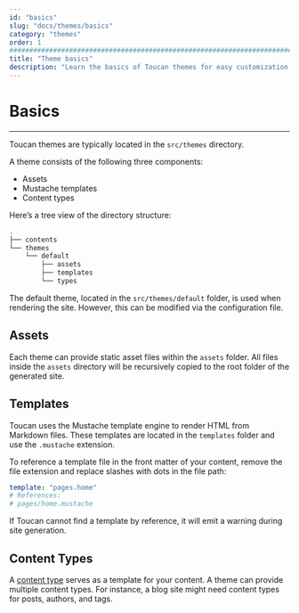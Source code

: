 ```yaml
---
id: "basics"
slug: "docs/themes/basics"
category: "themes"
order: 1
################################################################################
title: "Theme basics"
description: "Learn the basics of Toucan themes for easy customization and design"
---
```


# Basics
---

Toucan themes are typically located in the `src/themes` directory.

A theme consists of the following three components:
- Assets
- Mustache templates
- Content types

Here’s a tree view of the directory structure:

```sh
.
├── contents
└── themes
    └── default
        ├── assets
        ├── templates
        └── types
```

The default theme, located in the `src/themes/default` folder, is used when rendering the site. However, this can be modified via the configuration file.

## Assets

Each theme can provide static asset files within the `assets` folder. All files inside the `assets` directory will be recursively copied to the root folder of the generated site.

## Templates

Toucan uses the Mustache template engine to render HTML from Markdown files. These templates are located in the `templates` folder and use the `.mustache` extension.

To reference a template file in the front matter of your content, remove the file extension and replace slashes with dots in the file path:

```yaml
template: "pages.home"
# References:
# pages/home.mustache
```

If Toucan cannot find a template by reference, it will emit a warning during site generation.

## Content Types

A [content type](/docs/themes/content-types) serves as a template for your content. A theme can provide multiple content types. For instance, a blog site might need content types for posts, authors, and tags.
